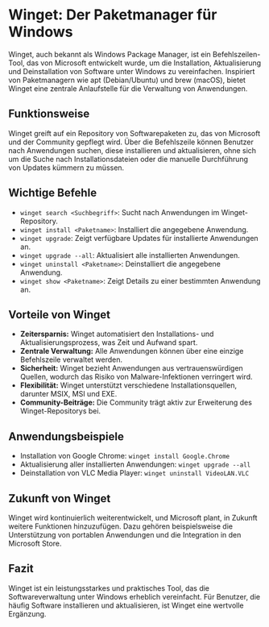 # Winget: Der Paketmanager für Windows

Winget, auch bekannt als Windows Package Manager, ist ein Befehlszeilen-Tool, das von Microsoft entwickelt wurde, um die Installation, Aktualisierung und Deinstallation von Software unter Windows zu vereinfachen. Inspiriert von Paketmanagern wie apt (Debian/Ubuntu) und brew (macOS), bietet Winget eine zentrale Anlaufstelle für die Verwaltung von Anwendungen.

## Funktionsweise

Winget greift auf ein Repository von Softwarepaketen zu, das von Microsoft und der Community gepflegt wird. Über die Befehlszeile können Benutzer nach Anwendungen suchen, diese installieren und aktualisieren, ohne sich um die Suche nach Installationsdateien oder die manuelle Durchführung von Updates kümmern zu müssen.

## Wichtige Befehle

* `winget search <Suchbegriff>`: Sucht nach Anwendungen im Winget-Repository.
* `winget install <Paketname>`: Installiert die angegebene Anwendung.
* `winget upgrade`: Zeigt verfügbare Updates für installierte Anwendungen an.
* `winget upgrade --all`: Aktualisiert alle installierten Anwendungen.
* `winget uninstall <Paketname>`: Deinstalliert die angegebene Anwendung.
* `winget show <Paketname>`: Zeigt Details zu einer bestimmten Anwendung an.

## Vorteile von Winget

* **Zeitersparnis:** Winget automatisiert den Installations- und Aktualisierungsprozess, was Zeit und Aufwand spart.
* **Zentrale Verwaltung:** Alle Anwendungen können über eine einzige Befehlszeile verwaltet werden.
* **Sicherheit:** Winget bezieht Anwendungen aus vertrauenswürdigen Quellen, wodurch das Risiko von Malware-Infektionen verringert wird.
* **Flexibilität:** Winget unterstützt verschiedene Installationsquellen, darunter MSIX, MSI und EXE.
* **Community-Beiträge:** Die Community trägt aktiv zur Erweiterung des Winget-Repositorys bei.

## Anwendungsbeispiele

* Installation von Google Chrome: `winget install Google.Chrome`
* Aktualisierung aller installierten Anwendungen: `winget upgrade --all`
* Deinstallation von VLC Media Player: `winget uninstall VideoLAN.VLC`

## Zukunft von Winget

Winget wird kontinuierlich weiterentwickelt, und Microsoft plant, in Zukunft weitere Funktionen hinzuzufügen. Dazu gehören beispielsweise die Unterstützung von portablen Anwendungen und die Integration in den Microsoft Store.

## Fazit

Winget ist ein leistungsstarkes und praktisches Tool, das die Softwareverwaltung unter Windows erheblich vereinfacht. Für Benutzer, die häufig Software installieren und aktualisieren, ist Winget eine wertvolle Ergänzung.